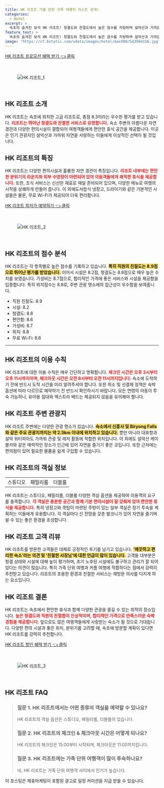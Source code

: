 ```yaml
---
title: HK 리조트 가볼 만한 가족 여행지 리스트 공개!
categories:
  - Hotel
excerpt: >
  속초의 숨겨진 보석 HK 리조트! 청결도와 친절도에서 높은 점수를 자랑하며 설악산과 가까운 최적의 위치에 있습니다. 가족 여행부터 커플 휴식까지 가성비 최고의 선택을 지금 확인해보세요!
feature_text: >
  속초의 숨겨진 보석 HK 리조트! 청결도와 친절도에서 높은 점수를 자랑하며 설악산과 가까운 최적의 위치에 있습니다. 가족 여행부터 커플 휴식까지 가성비 최고의 선택을 지금 확인해보세요!
image: 'https://cf.bstatic.com/xdata/images/hotel/max500/543994156.jpg?k=bb7d39046684a850fe24d6bb14f943a0b1755278b16641ec8b1c3fe0621e071d&o=&hp=1'
---
```


<p><a class="modoo-button" href="https://tinyurl.com/2ytehbnl" rel="nofollow noopener">HK 리조트 프로모션 혜택 받기 👈 클릭</a></p><br/>
<figure class="image"><img alt="HK 리조트_1" src="https://cf.bstatic.com/xdata/images/hotel/max1024x768/166099017.jpg?k=16e423b3919ffc331a280a558d806a4bb49bfca0c579eb3f014625029554c044&amp;o=&amp;hp=1"/></figure><br/>

<h2 id="hk_리조트_소개">HK 리조트 소개</h2>
<p>HK 리조트는 속초에 위치한 고급 리조트로, 총점 8.3이라는 우수한 평가를 받고 있습니다. <b><span style="color: #ee2323;">리조트는 뛰어난 청결도와 친절한 서비스로 유명합니다.</span></b> 숙소 주변의 아름다운 자연경관과 다양한 편의시설이 결합되어 여행객들에게 편안한 휴식 공간을 제공합니다. 이곳은 인기 관광지인 설악산과 가까워 자연을 사랑하는 이들에게 이상적인 선택이 될 것입니다.</p>
<h2 id="hk_리조트_특징">HK 리조트의 특징</h2>
<p>HK 리조트는 다양한 편의시설과 훌륭한 자연 경관이 특징입니다. <b><span style="color: #ee2323;">리조트 내부에는 편안한 분위기의 라운지와 외부 수영장이 마련되어 있어 이용객들에게 쾌적한 휴식을 제공합니다.</span></b> 또한, 조식 서비스는 신선한 재료로 매일 준비되어 있으며, 다양한 메뉴로 여행의 시작을 상쾌하게 만들어 줍니다. 이 외에도서랍식 냉장고, 드라이기와 같은 기본적인 시설들은 물론, 무료 Wi-Fi가 제공되어 더욱 편리합니다.</p>
<p><a class="modoo-button" href="https://tinyurl.com/2ytehbnl" rel="nofollow noopener">HK 리조트 최저가 예약하기 👈 클릭</a></p><br/>
<figure class="image"><img alt="HK 리조트_2" src="https://cf.bstatic.com/xdata/images/hotel/max500/543994156.jpg?k=bb7d39046684a850fe24d6bb14f943a0b1755278b16641ec8b1c3fe0621e071d&amp;o=&amp;hp=1"/></figure><br/>
<h2 id="hk_리조트_점수_분석">HK 리조트의 점수 분석</h2>
<p>HK 리조트는 각 항목별로 높은 점수를 기록하고 있습니다. <b><span style="background-color: #ffe066;">특히 직원의 친절도는 8.9점으로 뛰어난 평가를 받았습니다.</span></b> 이어서 시설은 8.2점, 청결도는 8.8점으로 매우 높은 수치를 보였습니다. 가성비는 8.7점으로, 합리적인 가격에 좋은 서비스와 시설을 제공함을 입증합니다. 특히 위치점수는 8.8로, 주변 관광 명소에의 접근성이 우수함을 보여줍니다.</p>
<ul>
<li>직원 친절도: 8.9</li>
<li>시설: 8.2</li>
<li>청결도: 8.8</li>
<li>편안함: 8.6</li>
<li>가성비: 8.7</li>
<li>위치: 8.8</li>
<li>무료 Wi-Fi: 8.6</li>
</ul>
<hr/>
<h2 id="hk_리조트_이용수칙">HK 리조트의 이용 수칙</h2>
<p>HK 리조트에 대한 이용 수칙은 매우 간단하고 명확합니다. <b><span style="color: #ee2323;">체크인 시간은 오후 3시부터 오후 11시까지이며, 체크아웃 시간은 오전 8시부터 오전 11시까지입니다.</span></b> 숙소에 도착하기 전에 반드시 도착 시간을 미리 알려주셔야 합니다. 또한 취소 및 선결제 정책은 숙박옵션에 따라 다르므로 예약하기 전 반드시 확인하시기 바랍니다. 모든 연령의 아동이 투숙 가능하나, 유아용 침대와 엑스트라 베드는 제공되지 않음을 유의해야 합니다.</p>
<h2 id="hk_리조트_주변_관광지">HK 리조트 주변 관광지</h2>
<p>HK 리조트 주변에는 다양한 관광 명소가 있습니다. <b><span style="background-color: #ffe066;">숙소에서 신흥사 및 Biryong Falls와 같은 주요 관광지까지는 약 2.5km 이내에 위치하고 있습니다.</span></b> 뿐만 아니라 대포항과 설악 워터피아도 가까워 관광 및 레저 활동에 적합한 위치입니다. 이 외에도 설악산 케이블카와 같은 매력적인 장소가 인근에 있어 자연을 즐기기 좋은 곳입니다. 또한 근처에는 편의점이 있어 필요한 물품을 쉽게 구입할 수 있습니다.</p>
<h2 id="hk_리조트_객실_정보">HK 리조트의 객실 정보</h2>
<table>
<tr>
<td>스튜디오</td>
<td>패밀리룸</td>
<td>더블룸</td>
</tr>
</table>
<p>HK 리조트는 스튜디오, 패밀리룸, 더블룸 다양한 객실 옵션을 제공하여 이용객의 요구를 충족합니다. <b><span style="color: #ee2323;">각 객실은 충분한 공간과 함께 기본 편의시설이 잘 갖춰져 있어 편안한 휴식을 제공합니다.</span></b> 특히 냉장고와 쿡탑이 마련된 주방이 있는 일부 객실은 장기 투숙을 계획하는 이들에게 유용합니다. 각 객실마다 산 전망을 갖춘 발코니가 있어 자연을 즐기며 쉴 수 있는 좋은 환경을 조성합니다.</p>
<h2 id="hk_리조트_고객_리뷰">HK 리조트 고객 리뷰</h2>
<p>HK 리조트를 방문한 고객들은 대체로 긍정적인 후기를 남기고 있습니다. <b><span style="background-color: #ffe066;">‘깨끗하고 편리한 숙소’라는 의견 및 ‘친절한 사장님’에 대한 언급이 많이 있습니다.</span></b> 고객들 대부분은 청결 상태와 시설에 대해 높이 평가하며, 초기 노후된 시설에도 불구하고 관리가 잘 되어 있다는 의견이 많습니다. 특히 가족 단위 여행과 커플 여행에 적합하다는 점에서 강력히 추천받고 있습니다. 리조트의 조용한 환경과 친절한 서비스는 재방문 의사를 다지게 하는 요소입니다.</p>
<h2 id="hk_리조트_결론">HK 리조트 결론</h2>
<p>HK 리조트는 속초에서 편안한 휴식과 함께 다양한 관광을 즐길 수 있는 최적의 장소입니다. <b><span style="color: #ee2323;">높은 청결도와 직원의 친절함이 인상적이며, 합리적인 가격으로 만족스러운 숙박 경험을 제공합니다.</span></b> 앞으로도 많은 여행객들에게 사랑받는 숙소가 될 것으로 기대됩니다. 다양한 편의 시설과 좋은 위치, 분위기를 고려할 때, 속초에 방문할 계획이 있다면 HK 리조트를 강력히 추천합니다.</p>

<p><a class="modoo-button" href="https://tinyurl.com/2ytehbnl" rel="nofollow noopener">HK 리조트 할인 혜택 받기 👈 클릭</a></p><br>

<figure class="image"><img src="https://cf.bstatic.com/xdata/images/hotel/max500/166097691.jpg?k=e0717a932db83f41579808e0fc0afb7a793d9a65a34749566d9a15ebc3f438c4&o=&hp=1" alt="HK 리조트_3"></figure><br>
<h2 id="HK 리조트_FAQ">HK 리조트 FAQ</h2>
<div itemscope="" itemtype="https://schema.org/FAQPage"> 
<blockquote> 
<div itemscope="" itemprop="mainEntity" itemtype="https://schema.org/Question"> 
<h3 id="질문_1" itemprop="name">질문 1. HK 리조트에서는 어떤 종류의 객실을 예약할 수 있나요?</h3> 
<div itemscope="" itemprop="acceptedAnswer" itemtype="https://schema.org/Answer"> 
<span itemprop="text"> 
<p>HK 리조트의 객실 옵션은 스튜디오, 패밀리룸, 더블룸이 있습니다.</p> 
</span> 
</div> 
</div> 
<div itemscope="" itemprop="mainEntity" itemtype="https://schema.org/Question"> 
<h3 id="질문_2" itemprop="name">질문 2. HK 리조트의 체크인 & 체크아웃 시간은 어떻게 되나요?</h3> 
<div itemscope="" itemprop="acceptedAnswer" itemtype="https://schema.org/Answer"> 
<span itemprop="text"> 
<p>HK 리조트의 체크인은 15:00부터 시작되며, 체크아웃은 11:00까지입니다.</p> 
</span> 
</div> 
</div> 
<div itemscope="" itemprop="mainEntity" itemtype="https://schema.org/Question"> 
<h3 id="질문_3" itemprop="name">질문 3. HK 리조트에는 가족 단위 여행객이 많이 투숙하나요?</h3> 
<div itemscope="" itemprop="acceptedAnswer" itemtype="https://schema.org/Answer"> 
<span itemprop="text"> 
<p>네, HK 리조트는 가족 단위 여행객 사이에서 인기가 높습니다.</p> 
</span> 
</div> 
</div> 
</blockquote> 
</div><p>이 포스팅은 제휴마케팅이 포함된 광고로 일정 커미션을 지급 받을 수 있습니다.</p>

